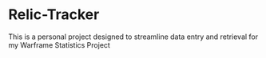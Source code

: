 # Relic-Tracker
This is a personal project designed to streamline data entry and retrieval for my Warframe Statistics Project
